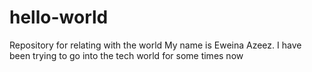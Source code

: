 # hello-world
Repository for relating with the world
My name is Eweina Azeez. I have been trying to go into the tech world for some times now
